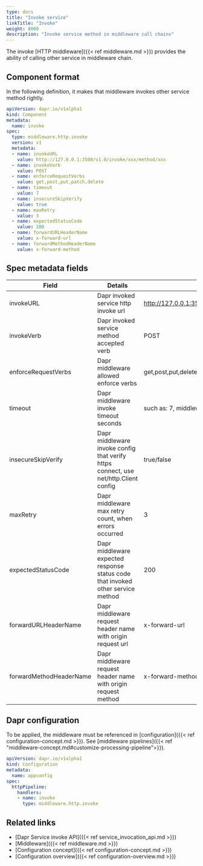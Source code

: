 ```yaml
---
type: docs
title: "Invoke service"
linkTitle: "Invoke"
weight: 8000
description: "Invoke service method in middleware call chains"
---
```


The invoke [HTTP middleware]({{< ref middleware.md >}}) provides the ability of calling other service in middleware chain.


## Component format

In the following definition, it makes that middleware invokes other service method rightly. 

```yaml
apiVersion: dapr.io/v1alpha1
kind: Component
metadata:
  name: invoke
spec:
  type: middleware.http.invoke
  version: v1
  metadata:
  - name: invokeURL
    value: http://127.0.0.1:3500/v1.0/invoke/xxx/method/xxx
  - name: invokeVerb
    value: POST
  - name: enforceRequestVerbs
    value: get,post,put,patch,delete
  - name: timeout
    value: 7
  - name: insecureSkipVerify
    value: true 
  - name: maxRetry
    value: 3
  - name: expectedStatusCode
    value: 200
  - name: forwardURLHeaderName
    value: x-forward-url
  - name: forwardMethodHeaderName
    value: x-forward-method

```


## Spec metadata fields

| Field                   | Details                                                                             | Example                                             |
| ----------------------- | ----------------------------------------------------------------------------------- | --------------------------------------------------- |
| invokeURL               | Dapr invoked service http invoke url                                                | http://127.0.0.1:3500/v1.0/invoke/goapp/method/test |
| invokeVerb              | Dapr invoked service method accepted verb                                           | POST                                                |
| enforceRequestVerbs     | Dapr middleware allowed enforce verbs                                               | get,post,put,delete                                 |
| timeout                 | Dapr middleware invoke timeout seconds                                              | such as: 7, middleware will timeout after 7 seconds |
| insecureSkipVerify      | Dapr middleware invoke config that verify https connect, use net/http.Client config | true/false                                          |
| maxRetry                | Dapr middleware max retry count, when errors occurred                               | 3                                                   |
| expectedStatusCode      | Dapr middleware expected response status code that invoked other service method     | 200                                                 |
| forwardURLHeaderName    | Dapr middleware request header name with origin request url                         | x-forward-url                                       |
| forwardMethodHeaderName | Dapr middleware request header name with origin request method                      | x-forward-method                                    |


## Dapr configuration

To be applied, the middleware must be referenced in [configuration]({{< ref configuration-concept.md >}}). See [middleware pipelines]({{< ref "middleware-concept.md#customize-processing-pipeline">}}).

```yaml
apiVersion: dapr.io/v1alpha1
kind: Configuration
metadata:
  name: appconfig
spec:
  httpPipeline:
    handlers:
    - name: invoke
      type: middleware.http.invoke
```


## Related links

- [Dapr Service invoke API]({{< ref service_invocation_api.md >}})
- [Middleware]({{< ref middleware.md >}})
- [Configuration concept]({{< ref configuration-concept.md >}})
- [Configuration overview]({{< ref configuration-overview.md >}})
